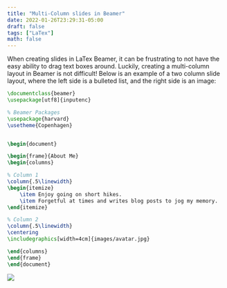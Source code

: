 ```yaml
---
title: "Multi-Column slides in Beamer"
date: 2022-01-26T23:29:31-05:00
draft: false
tags: ["LaTex"]
math: false
---
```


When creating slides in LaTex Beamer, it can be frustrating to not have the easy ability to drag text boxes around. Luckily, creating a multi-column layout in Beamer is not difficult! Below is an example of a two column slide layout, where the left side is a bulleted list, and the right side is an image:

```latex
\documentclass{beamer}
\usepackage[utf8]{inputenc}

% Beamer Packages
\usepackage{harvard}
\usetheme{Copenhagen}


\begin{document}

\begin{frame}{About Me}
\begin{columns}

% Column 1
\column{.5\linewidth}
\begin{itemize}
    \item Enjoy going on short hikes.
    \item Forgetful at times and writes blog posts to jog my memory.
\end{itemize}

% Column 2
\column{.5\linewidth}
\centering
\includegraphics[width=4cm]{images/avatar.jpg}

\end{columns}
\end{frame}
\end{document}
```

![](/files/images/202201262338.svg)
